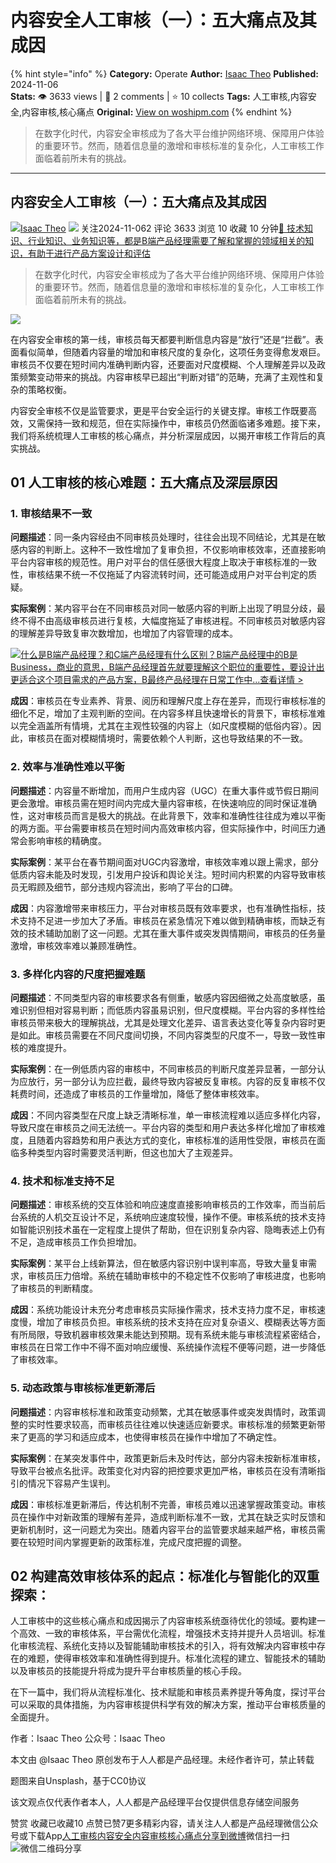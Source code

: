 # 内容安全人工审核（一）：五大痛点及其成因
{% hint style="info" %}
**Category:** Operate
**Author:** [Isaac Theo](https://www.woshipm.com/u/762964)
**Published:** 2024-11-06  
**Stats:** 👁️ 3633 views | 💬 2 comments | ⭐ 10 collects
**Tags:** 人工审核,内容安全,内容审核,核心痛点
**Original:** [View on woshipm.com](https://www.woshipm.com/operate/6132290.html)
{% endhint %}
> 在数字化时代，内容安全审核成为了各大平台维护网络环境、保障用户体验的重要环节。然而，随着信息量的激增和审核标准的复杂化，人工审核工作面临着前所未有的挑战。

---

## 内容安全人工审核（一）：五大痛点及其成因

[![](https://static.woshipm.com/view/woshipm_api_def_20241015140635_8275.png?imageView2/1/w/72/h/72/q/100)](https://www.woshipm.com/u/762964)[Isaac Theo](https://www.woshipm.com/u/762964) ![](https://static.woshipm.com/tag/1101_1@2x.png) 关注2024-11-062 评论 3633 浏览 10 收藏 10 分钟[🔗 技术知识、行业知识、业务知识等，都是B端产品经理需要了解和掌握的领域相关的知识，有助于进行产品方案设计和评估](https://ke.qidianla.com/courses/bcpm)

> 在数字化时代，内容安全审核成为了各大平台维护网络环境、保障用户体验的重要环节。然而，随着信息量的激增和审核标准的复杂化，人工审核工作面临着前所未有的挑战。

![](https://image.woshipm.com/2023/04/14/91c50a22-da9e-11ed-af94-00163e0b5ff3.png)

在内容安全审核的第一线，审核员每天都要判断信息内容是“放行”还是“拦截”。表面看似简单，但随着内容量的增加和审核尺度的复杂化，这项任务变得愈发艰巨。审核员不仅要在短时间内准确判断内容，还要面对尺度模糊、个人理解差异以及政策频繁变动带来的挑战。内容审核早已超出“判断对错”的范畴，充满了主观性和复杂的策略权衡。

内容安全审核不仅是监管要求，更是平台安全运行的关键支撑。审核工作既要高效，又需保持一致和规范，但在实际操作中，审核员仍然面临诸多难题。接下来，我们将系统梳理人工审核的核心痛点，并分析深层成因，以揭开审核工作背后的真实挑战。

## 01 人工审核的核心难题：五大痛点及深层原因

### 1\. 审核结果不一致

**问题描述**：同一条内容经由不同审核员处理时，往往会出现不同结论，尤其是在敏感内容的判断上。这种不一致性增加了复审负担，不仅影响审核效率，还直接影响平台内容审核的规范性。用户对平台的信任感很大程度上取决于审核标准的一致性，审核结果不统一不仅拖延了内容流转时间，还可能造成用户对平台判定的质疑。

**实际案例**：某内容平台在不同审核员对同一敏感内容的判断上出现了明显分歧，最终不得不由高级审核员进行复核，大幅度拖延了审核进程。不同审核员对敏感内容的理解差异导致复审次数增加，也增加了内容管理的成本。

[![](https://image.woshipm.com/2023/07/27/6f50fd24-2c7f-11ee-875d-00163e0b5ff3.png)什么是B端产品经理？和C端产品经理有什么区别？B端产品经理中的B是Business，商业的意思，B端产品经理首先就要理解这个职位的重要性，要设计出更适合这个项目需求的产品方案，B最终产品经理在日常工作中...查看详情 >](https://ke.qidianla.com/courses/bcpm)

**成因**：审核员在专业素养、背景、阅历和理解尺度上存在差异，而现行审核标准的细化不足，增加了主观判断的空间。在内容多样且快速增长的背景下，审核标准难以完全涵盖所有情境，尤其在主观性较强的内容上（如尺度模糊的低俗内容）。因此，审核员在面对模糊情境时，需要依赖个人判断，这也导致结果的不一致。

### 2\. 效率与准确性难以平衡

**问题描述**：内容量不断增加，而用户生成内容（UGC）在重大事件或节假日期间更会激增。审核员需在短时间内完成大量内容审核，在快速响应的同时保证准确性，这对审核员而言是极大的挑战。在此背景下，效率和准确性往往成为难以平衡的两方面。平台需要审核员在短时间内高效审核内容，但实际操作中，时间压力通常会影响审核的精确度。

**实际案例**：某平台在春节期间面对UGC内容激增，审核效率难以跟上需求，部分低质内容未能及时发现，引发用户投诉和舆论关注。短时间内积累的内容导致审核员无暇顾及细节，部分违规内容流出，影响了平台的口碑。

**成因**：内容激增带来审核压力，平台对审核员既有效率要求，也有准确性指标，技术支持不足进一步加大了矛盾。审核员在紧急情况下难以做到精确审核，而缺乏有效的技术辅助加剧了这一问题。尤其在重大事件或突发舆情期间，审核员的任务量激增，审核效率难以兼顾准确性。

### 3\. 多样化内容的尺度把握难题

**问题描述**：不同类型内容的审核要求各有侧重，敏感内容因细微之处高度敏感，虽难识别但相对容易判断；而低质内容虽易识别，但尺度模糊。平台内容的多样性给审核员带来极大的理解挑战，尤其是处理文化差异、语言表达变化等复杂内容时更是如此。审核员需要在不同尺度间切换，不同内容类型的尺度不一，导致一致性审核的难度提升。

**实际案例**：在一例低质内容的审核中，不同审核员的判断尺度差异显著，一部分认为应放行，另一部分认为应拦截，最终导致内容被反复审核。内容的反复审核不仅耗费时间，还造成了审核员的工作量增加，降低了整体审核效率。

**成因**：不同内容类型在尺度上缺乏清晰标准，单一审核流程难以适应多样化内容，导致尺度在审核员之间无法统一。平台内容的类型和用户表达多样化增加了审核难度，且随着内容趋势和用户表达方式的变化，审核标准的适用性受限，审核员在面临多种类型内容时需要灵活判断，但这也加大了主观差异。

### 4\. 技术和标准支持不足

**问题描述**：审核系统的交互体验和响应速度直接影响审核员的工作效率，而当前后台系统的人机交互设计不足，系统响应速度较慢，操作不便。审核系统的技术支持如智能识别技术虽在一定程度上提供了帮助，但在识别复杂内容、隐晦表述上仍有不足，造成审核员工作负担增加。

**实际案例**：某平台上线新算法，但在敏感内容识别中误判率高，导致大量复审需求，审核员压力倍增。系统在辅助审核中的不稳定性不仅影响了审核进度，也影响了审核员的判断精度。

**成因**：系统功能设计未充分考虑审核员实际操作需求，技术支持力度不足，审核速度慢，增加了审核员负担。审核系统的技术支持在应对复杂语义、模糊表达等方面有所局限，导致机器审核效果未能达到预期。现有系统未能与审核流程紧密结合，审核员在日常工作中不得不面对响应缓慢、系统操作流程不便等问题，进一步降低了审核效率。

### 5\. 动态政策与审核标准更新滞后

**问题描述**：内容审核标准和政策变动频繁，尤其在敏感事件或突发舆情时，政策调整的实时性要求较高，而审核员往往难以快速适应新要求。审核标准的频繁更新带来了更高的学习和适应成本，也使得审核员在操作中增加了不确定性。

**实际案例**：在某突发事件中，政策更新后未及时传达，部分内容未按新标准审核，导致平台被点名批评。政策变化对内容的把控要求更加严格，审核员在没有清晰指引的情况下容易产生误判。

**成因**：审核标准更新滞后，传达机制不完善，审核员难以迅速掌握政策变动。审核员在操作中对新政策的理解有差异，造成判断标准不一致，尤其在缺乏实时反馈和更新机制时，这一问题尤为突出。随着内容平台的监管要求越来越严格，审核员需要在较短时间内掌握更新的政策标准，完成尺度把握的调整。

## 02 构建高效审核体系的起点：标准化与智能化的双重探索：

人工审核中的这些核心痛点和成因揭示了内容审核系统亟待优化的领域。要构建一个高效、一致的审核体系，平台需优化流程，增强技术支持并提升人员培训。标准化审核流程、系统化支持以及智能辅助审核技术的引入，将有效解决内容审核中存在的难题，使得审核效率和准确性得到提升。标准化流程的建立、智能技术的辅助以及审核员的技能提升将成为提升平台审核质量的核心手段。

在下一篇中，我们将从流程标准化、技术赋能和审核员素养提升等角度，探讨平台可以采取的具体措施，为内容审核提供科学有效的解决方案，推动平台审核质量的全面提升。

作者：Isaac Theo 公众号：Isaac Theo

本文由 @Isaac Theo 原创发布于人人都是产品经理。未经作者许可，禁止转载

题图来自Unsplash，基于CC0协议

该文观点仅代表作者本人，人人都是产品经理平台仅提供信息存储空间服务

赞赏 收藏已收藏10 点赞已赞7更多精彩内容，请关注人人都是产品经理微信公众号或下载App[人工审核](https://www.woshipm.com/tag/%e4%ba%ba%e5%b7%a5%e5%ae%a1%e6%a0%b8)[内容安全](https://www.woshipm.com/tag/%e5%86%85%e5%ae%b9%e5%ae%89%e5%85%a8)[内容审核](https://www.woshipm.com/tag/%e5%86%85%e5%ae%b9%e5%ae%a1%e6%a0%b8)[核心痛点](https://www.woshipm.com/tag/%e6%a0%b8%e5%bf%83%e7%97%9b%e7%82%b9)[分享到微博](https://service.weibo.com/share/share.php?appkey=2775287854&title=内容安全人工审核（一）：五大痛点及其成因&url=https://www.woshipm.com/operate/6132290.html&pic=https://image.woshipm.com/2023/04/14/91c50a22-da9e-11ed-af94-00163e0b5ff3.png)微信扫一扫![微信二维码](https://api.pwmqr.com/qrcode/create/?url=https://www.woshipm.com/operate/6132290.html)分享